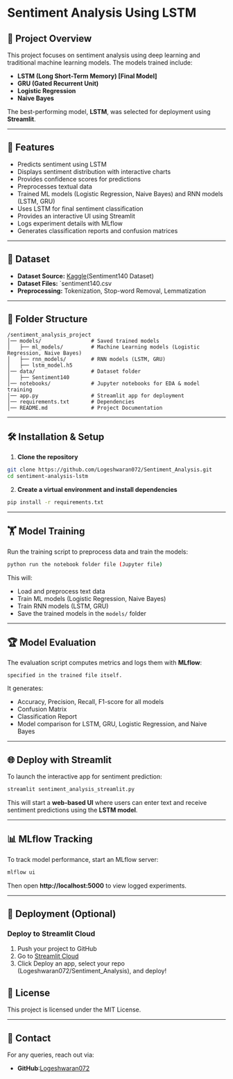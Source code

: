 # Sentiment Analysis Using LSTM

## 📌 Project Overview
This project focuses on sentiment analysis using deep learning and traditional machine learning models. The models trained include:
- **LSTM (Long Short-Term Memory) [Final Model]**
- **GRU (Gated Recurrent Unit)**
- **Logistic Regression**
- **Naive Bayes**

The best-performing model, **LSTM**, was selected for deployment using **Streamlit**.

---

## 🚀 Features
- Predicts sentiment using LSTM
- Displays sentiment distribution with interactive charts
- Provides confidence scores for predictions
- Preprocesses textual data
- Trained ML models (Logistic Regression, Naive Bayes) and RNN models (LSTM, GRU)
- Uses LSTM for final sentiment classification
- Provides an interactive UI using Streamlit
- Logs experiment details with MLflow
- Generates classification reports and confusion matrices

---

## 🐂 Dataset
- **Dataset Source:** [Kaggle](https://www.kaggle.com/)(Sentiment140 Dataset) 
- **Dataset Files:** `sentiment140.csv
- **Preprocessing:** Tokenization, Stop-word Removal, Lemmatization

---

## 📂 Folder Structure
```
/sentiment_analysis_project
│── models/                # Saved trained models
│   ├── ml_models/         # Machine Learning models (Logistic Regression, Naive Bayes)
│   ├── rnn_models/        # RNN models (LSTM, GRU)
│   ├── lstm_model.h5
│── data/                  # Dataset folder
│   ├── Sentiment140
│── notebooks/             # Jupyter notebooks for EDA & model training
│── app.py                 # Streamlit app for deployment
│── requirements.txt       # Dependencies
│── README.md              # Project Documentation
```

---

## 🛠️ Installation & Setup
1. **Clone the repository**
```bash
git clone https://github.com/Logeshwaran072/Sentiment_Analysis.git
cd sentiment-analysis-lstm
```

2. **Create a virtual environment and install dependencies**
```bash
pip install -r requirements.txt
```


---

## 🏋️ Model Training
Run the training script to preprocess data and train the models:
```bash
python run the notebook folder file (Jupyter file)
```
This will:
- Load and preprocess text data
- Train ML models (Logistic Regression, Naive Bayes)
- Train RNN models (LSTM, GRU)
- Save the trained models in the `models/` folder

---

## 🏆 Model Evaluation
The evaluation script computes metrics and logs them with **MLflow**:
```
specified in the trained file itself.
```
It generates:
- Accuracy, Precision, Recall, F1-score for all models
- Confusion Matrix
- Classification Report
- Model comparison for LSTM, GRU, Logistic Regression, and Naive Bayes

---

## 🌐 Deploy with Streamlit
To launch the interactive app for sentiment prediction:
```bash
streamlit sentiment_analysis_streamlit.py
```
This will start a **web-based UI** where users can enter text and receive sentiment predictions using the **LSTM model**.

---

## 📊 MLflow Tracking
To track model performance, start an MLflow server:
```bash
mlflow ui
```
Then open **http://localhost:5000** to view logged experiments.

---

## 🚀 Deployment (Optional)
### **Deploy to Streamlit Cloud**
1. Push your project to GitHub
2. Go to [Streamlit Cloud](https://share.streamlit.io/)
3. Click Deploy an app, select your repo (Logeshwaran072/Sentiment_Analysis), and deploy!

## 📝 License
This project is licensed under the MIT License.

---

## 🤝 Contact
For any queries, reach out via:
- **GitHub**:[Logeshwaran072](https://github.com/Logeshwaran072/Sentiment_Analysis.git)

